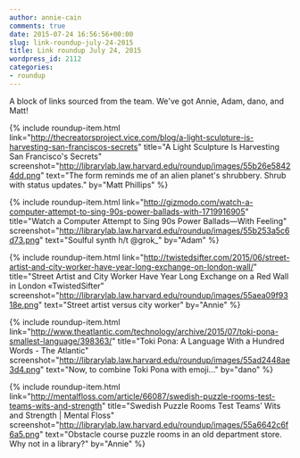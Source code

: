 ```yaml
---
author: annie-cain
comments: true
date: 2015-07-24 16:56:56+00:00
slug: link-roundup-july-24-2015
title: Link roundup July 24, 2015
wordpress_id: 2112
categories:
- roundup
---
```


A block of links sourced from the team. We've got Annie, Adam, dano, and Matt!

{% include roundup-item.html
  link="http://thecreatorsproject.vice.com/blog/a-light-sculpture-is-harvesting-san-franciscos-secrets"
  title="A Light Sculpture Is Harvesting San Francisco's Secrets"
  screenshot="http://librarylab.law.harvard.edu/roundup/images/55b26e58424dd.png"
  text="The form reminds me of an alien planet's shrubbery. Shrub with status updates."
  by="Matt Phillips"
%}

{% include roundup-item.html
  link="http://gizmodo.com/watch-a-computer-attempt-to-sing-90s-power-ballads-with-1719916905"
  title="Watch a Computer Attempt to Sing 90s Power Ballads—With Feeling"
  screenshot="http://librarylab.law.harvard.edu/roundup/images/55b253a5c6d73.png"
  text="Soulful synth h/t @grok_"
  by="Adam"
%}

{% include roundup-item.html
  link="http://twistedsifter.com/2015/06/street-artist-and-city-worker-have-year-long-exchange-on-london-wall/"
  title="Street Artist and City Worker Have Year Long Exchange on a Red Wall in London «TwistedSifter"
  screenshot="http://librarylab.law.harvard.edu/roundup/images/55aea09f9318e.png"
  text="Street artist versus city worker"
  by="Annie"
%}

{% include roundup-item.html
  link="http://www.theatlantic.com/technology/archive/2015/07/toki-pona-smallest-language/398363/"
  title="Toki Pona: A Language With a Hundred Words - The Atlantic"
  screenshot="http://librarylab.law.harvard.edu/roundup/images/55ad2448ae3d4.png"
  text="Now, to combine Toki Pona with emoji..."
  by="dano"
%}

{% include roundup-item.html
  link="http://mentalfloss.com/article/66087/swedish-puzzle-rooms-test-teams-wits-and-strength"
  title="Swedish Puzzle Rooms Test Teams’ Wits and Strength | Mental Floss"
  screenshot="http://librarylab.law.harvard.edu/roundup/images/55a6642c6f6a5.png"
  text="Obstacle course puzzle rooms in an old department store. Why not in a library?"
  by="Annie"
%}
